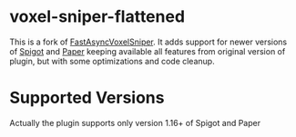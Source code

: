 # voxel-sniper-flattened

This is a fork of [FastAsyncVoxelSniper](https://github.com/IntellectualSites/voxel-sniper-flattened). It adds support for newer versions of [Spigot](https://www.spigotmc.org/) and [Paper](https://papermc.io/) keeping available all features from original version of plugin, but with some optimizations and code cleanup.

# Supported Versions

Actually the plugin supports only version 1.16+ of Spigot and Paper

